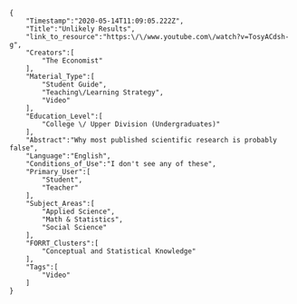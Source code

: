
    {
        "Timestamp":"2020-05-14T11:09:05.222Z",
        "Title":"Unlikely Results",
        "link_to_resource":"https:\/\/www.youtube.com\/watch?v=TosyACdsh-g",
        "Creators":[
            "The Economist"
        ],
        "Material_Type":[
            "Student Guide",
            "Teaching\/Learning Strategy",
            "Video"
        ],
        "Education_Level":[
            "College \/ Upper Division (Undergraduates)"
        ],
        "Abstract":"Why most published scientific research is probably false",
        "Language":"English",
        "Conditions_of_Use":"I don't see any of these",
        "Primary_User":[
            "Student",
            "Teacher"
        ],
        "Subject_Areas":[
            "Applied Science",
            "Math & Statistics",
            "Social Science"
        ],
        "FORRT_Clusters":[
            "Conceptual and Statistical Knowledge"
        ],
        "Tags":[
            "Video"
        ]
    }
